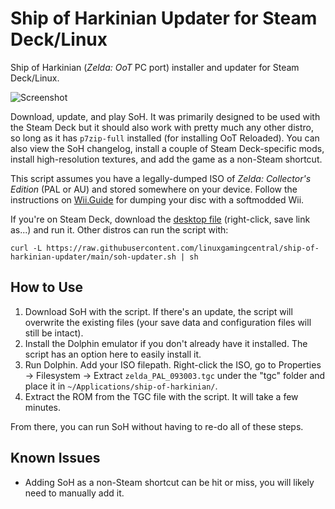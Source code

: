 # Ship of Harkinian Updater for Steam Deck/Linux
Ship of Harkinian (*Zelda: OoT* PC port) installer and updater for Steam Deck/Linux.

![Screenshot](https://i.imgur.com/jFRIL7L.png)

Download, update, and play SoH. It was primarily designed to be used with the Steam Deck but it should also work with pretty much any other distro, so long as it has `p7zip-full` installed (for installing OoT Reloaded). You can also view the SoH changelog, install a couple of Steam Deck-specific mods, install high-resolution textures, and add the game as a non-Steam shortcut.

This script assumes you have a legally-dumped ISO of *Zelda: Collector's Edition* (PAL or AU) and stored somewhere on your device. Follow the instructions on [Wii.Guide](https://wii.guide/dump-games.html) for dumping your disc with a softmodded Wii.

If you're on Steam Deck, download the [desktop file](https://raw.githubusercontent.com/linuxgamingcentral/ship-of-harkinian-updater/main/soh-updater.desktop) (right-click, save link as...) and run it. Other distros can run the script with:

`curl -L https://raw.githubusercontent.com/linuxgamingcentral/ship-of-harkinian-updater/main/soh-updater.sh | sh`

## How to Use
1. Download SoH with the script. If there's an update, the script will overwrite the existing files (your save data and configuration files will still be intact).
2. Install the Dolphin emulator if you don't already have it installed. The script has an option here to easily install it.
3. Run Dolphin. Add your ISO filepath. Right-click the ISO, go to Properties -> Filesystem -> Extract `zelda_PAL_093003.tgc` under the "tgc" folder and place it in `~/Applications/ship-of-harkinian/`.
4. Extract the ROM from the TGC file with the script. It will take a few minutes.

From there, you can run SoH without having to re-do all of these steps.

## Known Issues
- Adding SoH as a non-Steam shortcut can be hit or miss, you will likely need to manually add it.
